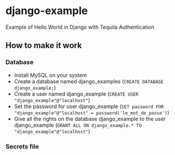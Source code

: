 # django-example
Example of Hello World in Django with Tequila Authentication


## How to make it work

### Database
* Install MySQL on your system
* Create a database named django_examples (`CREATE DATABASE django_example;`)
* Create a user named django_example (`CREATE USER "django_example"@"localhost"`)
* Set the password for user django_example (`SET password FOR "django_example"@"localhost" = password('le_mot_de_passe')`)
* Give all the rights on the database django_example to the user django_example (`GRANT ALL ON django_example.* TO "django_example"@"localhost"`)

### Secrets file

